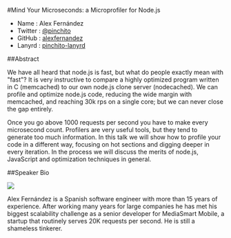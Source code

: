 #Mind Your Microseconds: a Microprofiler for Node.js

* Name      : Alex Fernández
* Twitter   : [@pinchito][]
* GitHub    : [alexfernandez][]
* Lanyrd    : [pinchito-lanyrd][]

##Abstract

We have all heard that node.js is fast, but what do people exactly mean with "fast"?
It is very instructive to compare a highly optimized program written in C (memcached)
to our own node.js clone server (nodecached).
We can profile and optimize node.js code, reducing the wide margin with memcached,
and reaching 30k rps on a single core; but we can never close the gap entirely.

Once you go above 1000 requests per second you have to make every microsecond count.
Profilers are very useful tools, but they tend to generate too much information.
In this talk we will show how to profile your code in a different way,
focusing on hot sections and digging deeper in every iteration.
In the process we will discuss the merits of node.js, JavaScript
and optimization techniques in general. 

##Speaker Bio

![](https://raw.github.com/cascadiajs/2014.cascadiajs.com/master/images/alexfernandez.png)

Alex Fernández is a Spanish software engineer with more than 15 years of experience.
After working many years for large companies he has met his biggest scalability challenge
as a senior developer for MediaSmart Mobile,
a startup that routinely serves 20K requests per second.
He is still a shameless tinkerer.

[@pinchito]:http://twitter.com/pinchito
[alexfernandez]:http://github.com/alexfernandez
[pinchito-lanyrd]:http://lanyrd.com/profile/pinchito/
